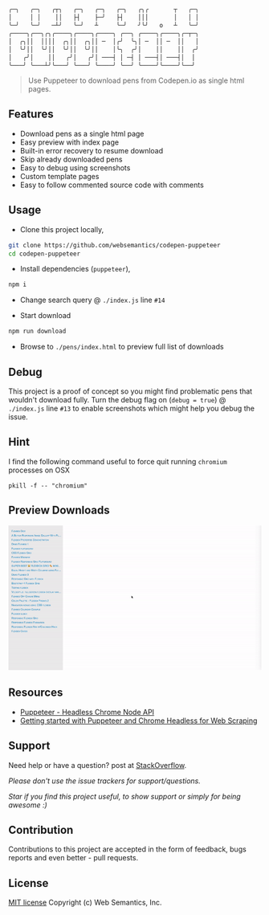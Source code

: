 ```
╭─╮   ╭─╮   ╭┬╮   ╭─╮   ╭─╮   ╭─╮   ╭╮╭       ┬   ╭─╮
│     │ │    ││   ├┤    ├─╯   ├┤    │││       │   │ │
╰─╯   ╰─╯   ─┴╯   ╰─╯   ┴     ╰─╯   ╯╰╯   o   ┴   ╰─╯
╭────╮╭──╮╭╮╭────╮╭────╮╭────╮ ╭──╮ ╭────╮╭────╮╭─┬─╮                 
│  ╭╮││  ││││  ╭╮││  ╭╮││ ─  │╭╯  ╰╮│ ─  ││ ─  ││   │                 
│  ╰╯││  ╰╯││  ╰╯││  ╰╯││    │╰╮  ╭╯│    ││    ││  ╭╯                 
│   ╭╯│    ││   ╭╯│   ╭╯│ ───┤ │ ─┤ │ ───┤│ ───┤│  │                  
╰───╯ ╰───┴╯╰───╯ ╰───╯ ╰────╯ ╰──╯ ╰────╯╰────╯╰──╯                  
```
> Use Puppeteer to download pens from Codepen.io as single html pages.

## Features

- Download pens as a single html page
- Easy preview with index page
- Built-in error recovery to resume download
- Skip already downloaded pens
- Easy to debug using screenshots
- Custom template pages
- Easy to follow commented source code with comments

## Usage

- Clone this project locally,

```bash
git clone https://github.com/websemantics/codepen-puppeteer
cd codepen-puppeteer
```

- Install dependencies (`puppeteer`),

```bash
npm i
```

- Change search query @ `./index.js` line `#14`

- Start download

```bash
npm run download
```

- Browse to `./pens/index.html` to preview full list of downloads

## Debug

This project is a proof of concept so you might find problematic pens that wouldn't download fully. Turn the debug flag on (`debug = true`) @ `./index.js` line `#13` to enable screenshots which might help you debug the issue.

## Hint

I find the following command useful to force quit running `chromium` processes on OSX

```
pkill -f -- "chromium"
```

## Preview Downloads

<img alt="Codepen Puppeteer Preview Page" width="850" src="assets/img/preview.gif" />

## Resources

- [Puppeteer - Headless Chrome Node API](https://github.com/GoogleChrome/puppeteer)
- [Getting started with Puppeteer and Chrome Headless for Web Scraping](https://medium.com/@e_mad_ehsan/getting-started-with-puppeteer-and-chrome-headless-for-web-scrapping-6bf5979dee3e)

## Support

Need help or have a question? post at [StackOverflow](https://stackoverflow.com/questions/tagged/codepen-puppeteer+websemantics).

*Please don't use the issue trackers for support/questions.*

*Star if you find this project useful, to show support or simply for being awesome :)*

## Contribution

Contributions to this project are accepted in the form of feedback, bugs reports and even better - pull requests.

## License

[MIT license](http://opensource.org/licenses/mit-license.php) Copyright (c) Web Semantics, Inc.